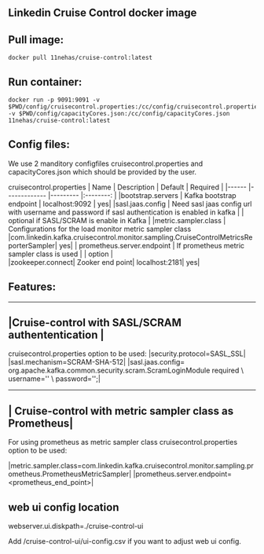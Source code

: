 ## Linkedin Cruise Control docker image

## Pull image:
    docker pull 11nehas/cruise-control:latest

## Run container:
    docker run -p 9091:9091 -v $PWD/config/cruisecontrol.properties:/cc/config/cruisecontrol.properties -v $PWD/config/capacityCores.json:/cc/config/capacityCores.json 11nehas/cruise-control:latest

## Config files:
We use 2 manditory configfiles cruisecontrol.properties and capacityCores.json which should be provided by the user.

cruisecontrol.properties <Manadatory parameters>
| Name | Description | Default | Required |
|------ |------------- |--------- |:--------: |
|bootstrap.servers | Kafka bootstrap endpoint | localhost:9092 | yes|
|sasl.jaas.config  | Need sasl jaas config url with username and password if sasl authentication is enabled in kafka | | optional if SASL/SCRAM is enable in Kafka |
|metric.sampler.class | Configurations for the load monitor metric sampler class |com.linkedin.kafka.cruisecontrol.monitor.sampling.CruiseControlMetricsReporterSampler| yes|
| prometheus.server.endpoint | If prometheus metric sampler class is used | | option |  
|zookeeper.connect| Zooker end point| localhost:2181| yes|

## Features:
--------------------------------------------------
|Cruise-control with SASL/SCRAM authententication |
--------------------------------------------------
cruisecontrol.properties option to be used:
|security.protocol=SASL_SSL|
|sasl.mechanism=SCRAM-SHA-512|
|sasl.jaas.config= org.apache.kafka.common.security.scram.ScramLoginModule  required \ username='' \ password='';| 

---------------------------------------------------------
| Cruise-control with metric sampler class as Prometheus|
---------------------------------------------------------
For using prometheus as metric sampler class cruisecontrol.properties option to be used:
    
|metric.sampler.class=com.linkedin.kafka.cruisecontrol.monitor.sampling.prometheus.PrometheusMetricSampler|
|prometheus.server.endpoint=<prometheus_end_point>|

## web ui config location
webserver.ui.diskpath=./cruise-control-ui

  Add /cruise-control-ui/ui-config.csv if you want to adjust web ui config.
